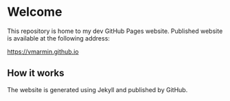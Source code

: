 # Welcome

This repository is home to my dev GitHub Pages website. Published website is
available at the following address:

https://vmarmin.github.io

## How it works

The website is generated using Jekyll and published by GitHub.
